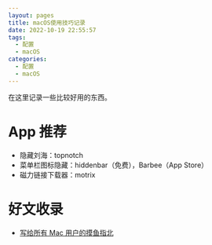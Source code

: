 ```yaml
---
layout: pages
title: macOS使用技巧记录
date: 2022-10-19 22:55:57
tags:
  - 配置
  - macOS
categories:
  - 配置
  - macOS
---
```


在这里记录一些比较好用的东西。

<!--more-->

# App 推荐

- 隐藏刘海：topnotch
- 菜单栏图标隐藏：hiddenbar（免费），Barbee（App Store）
- 磁力链接下载器：motrix

# 好文收录

- [写给所有 Mac 用户的摸鱼指北](https://sspai.com/post/75805)
